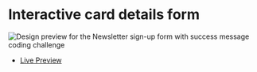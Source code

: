 # Interactive card details form

![Design preview for the Newsletter sign-up form with success message coding challenge](.images/bg-card-front.png)
- [Live Preview](https://classy-interactivecarddetails.netlify.app/)
